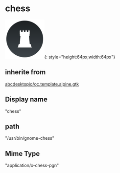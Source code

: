 # chess
![circle_chess.svg](/applications/icons/circle_chess.svg){: style="height:64px;width:64px"}
## inherite from
[abcdesktopio/oc.template.alpine.gtk](abcdesktopio/oc.template.alpine.gtk.md)
## Display name
"chess"
## path
"/usr/bin/gnome-chess"
## Mime Type
"application/x-chess-pgn"
